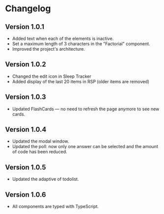 # Changelog
## Version 1.0.1
- Added text when each of the elements is inactive.
- Set a maximum length of 3 characters in the "Factorial" component.
- Improved the project's architecture.
## Version 1.0.2
- Changed the edit icon in Sleep Tracker
- Added display of the last 20 items in RSP (older items are removed)
## Version 1.0.3
- Updated FlashCards — no need to refresh the page anymore to see new cards.
## Version 1.0.4
- Updated the modal window.
- Updated the poll: now only one answer can be selected and the amount of code has been reduced.
## Version 1.0.5
- Updated the adaptive of todolist.
## Version 1.0.6
- All components are typed with TypeScript.
